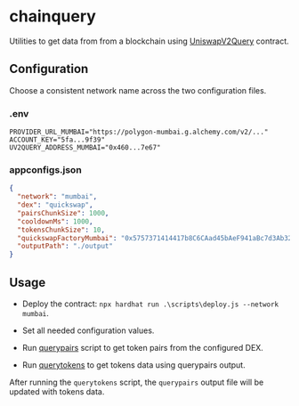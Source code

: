 # chainquery

Utilities to get data from from a blockchain using [UniswapV2Query](contracts/UniswapV2Query.sol) contract.

## Configuration

Choose a consistent network name across the two configuration files.

### .env

```text
PROVIDER_URL_MUMBAI="https://polygon-mumbai.g.alchemy.com/v2/..."
ACCOUNT_KEY="5fa...9f39"
UV2QUERY_ADDRESS_MUMBAI="0x460...7e67"
```

### appconfigs.json

```json
{
  "network": "mumbai",
  "dex": "quickswap",
  "pairsChunkSize": 1000,
  "cooldownMs": 1000,
  "tokensChunkSize": 10,
  "quickswapFactoryMumbai": "0x5757371414417b8C6CAad45bAeF941aBc7d3Ab32",
  "outputPath": "./output"
}
```

## Usage

- Deploy the contract: `npx hardhat run .\scripts\deploy.js --network mumbai`.

- Set all needed configuration values.

- Run [querypairs](scripts/querypairs.js) script to get token pairs from the configured DEX.

- Run [querytokens](scripts/querytokens.js) to get tokens data using querypairs output.

After running the `querytokens` script, the `querypairs` output file will be updated with tokens data.
